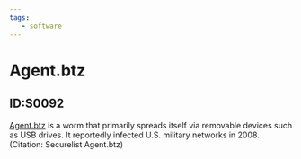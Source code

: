 ```yaml
---
tags:
   - software
---
```

# Agent.btz
## ID:S0092
[Agent.btz](/mitre/software/S0092) is a worm that primarily spreads itself via removable devices such as USB drives. It reportedly infected U.S. military networks in 2008. (Citation: Securelist Agent.btz)
